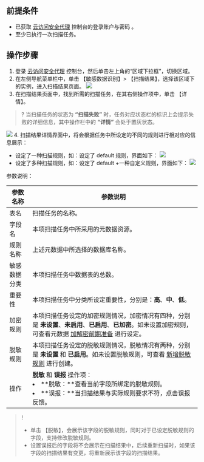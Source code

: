 ## 前提条件
- 已获取 [云访问安全代理](https://console.cloud.tencent.com/casb) 控制台的登录账户与密码 。
-  至少已执行一次扫描任务。

## 操作步骤
1. 登录 [云访问安全代理](https://console.cloud.tencent.com/casb)  控制台，然后单击左上角的“区域下拉框”，切换区域。
2. 在左侧导航菜单栏中，单击 【敏感数据识别】> 【扫描结果】，选择该区域下的实例，进入扫描结果页面。
   ![](https://main.qcloudimg.com/raw/1bae534c277829354a150e155ab20b30.png)
3. 在扫描结果页面中，找到所需的扫描任务，在其右侧操作项中，单击 【详情】。
> ? 当扫描任务的状态为 **“扫描失败”** 时，任务对应状态栏的标识上会提示失败的详细信息，其中操作栏中的 **“详情”** 会处于置灰状态。  
> 
   ![](https://main.qcloudimg.com/raw/46647e68ba9f38ac62866dc0eadccd4b.png)
4. 扫描结果详情界面中，将会根据任务中所设定的不同的规则进行相对应的信息展示：
 - 设定了一种扫描规则，如：设定了 default 规则，界面如下：
   ![](https://main.qcloudimg.com/raw/b865832140a77fdc69f37763fab00f55.png)
 - 设定了多种扫描规则，如：设定了 default +一种自定义规则，界面如下：
   ![](https://main.qcloudimg.com/raw/664e66072dafefed26ea95b13018a187.png)


 参数说明：

| 参数名称     | 参数说明                                                     |
| ------------ | ------------------------------------------------------------ |
| 表名         | 扫描任务的名称。                                             |
| 字段名       | 本项扫描任务中所采用的元数据资源。                           |
| 规则名称     | 上述元数据中所选择的数据库名称。                             |
| 敏感数据分类 | 本项扫描任务中数据表的总数。                                 |
| 重要性       | 本项扫描任务中分类所设定重要性，分别是：**高**、**中**、**低**。 |
| 加密规则     | 本项扫描任务设定的加密规则情况，加密情况有四种，分别是 **未设置**、**未启用**、**已启用**、**已加密**。如未设置加密规则，可查看元数据 [加解密前期准备](https://cloud.tencent.com/document/product/1303/56118) 进行设定。 |
| 脱敏规则     | 本项扫描任务设定的脱敏规则情况，脱敏情况有两种，分别是 **未设置** 和 **已启用**。如未设置脱敏规则，可查看 [新增脱敏规则](https://cloud.tencent.com/document/product/1303/56904) 进行创建。 |
| 操作         | **脱敏** 和 **误报** 操作项：<li>**脱敏：**查看当前字段所绑定的脱敏规则。</li><li>**误报：**当扫描结果与实际规则要求不符，点击误报反馈。</li> |


>! 
>- 单击 【脱敏】，会展示该字段的脱敏规则，同时对于已设定脱敏规则的字段，支持修改脱敏规则。
>- 设置误报后的字段将不会展示在扫描结果中，后续重新扫描时，如果该字段的扫描结果有变更，将重新展示该字段的扫描结果。
